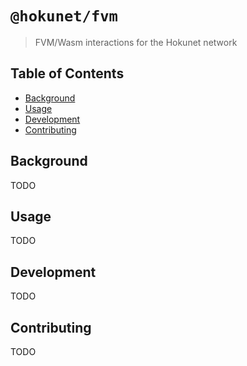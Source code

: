 # `@hokunet/fvm`

> FVM/Wasm interactions for the Hokunet network

## Table of Contents

- [Background](#background)
- [Usage](#usage)
- [Development](#development)
- [Contributing](#contributing)

## Background

TODO

## Usage

TODO

## Development

TODO

## Contributing

TODO
